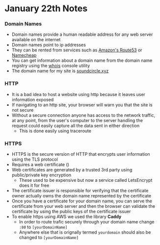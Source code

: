 # January 22th Notes

### Domain Names
+ Domain names provide a human readable address for any web server available on the internet
+ Domain names point to ip addresses
+ They can be rented from services such as [Amazon's Route53](https://aws.amazon.com/route53/) or [Namecheap](https://www.namecheap.com/)
+ You can get information about a domain name from the domain name registry using the [whois](https://who.is/) console utility
+ The domain name for my site is [soundcircle.xyz](https://soundcircle.xyz)

### HTTP
+ It is a bad idea to host a website using http because it leaves user information exposed
+ If navigating to an http site, your browser will warn you that the site is not secure
+ Without a secure connection anyone has access to the network traffic, at any point, from the user's computer to the server handling the request could easily capture all the data sent in either direction
    + This is done easily using traceroute

### HTTPS
+ HTTPS is the secure version of HTTP that encrypts user information using the TLS protocol
+ Requires a web certificate ()
+ Web certificates are generated by a trusted 3rd party using public/private key encryption
    + These used to be expensive but now a service called LetsEncrypt does it for free
+ The certificate issuer is responsible for verifying that the certificate owner actually owns the domain name represented by the certificate
+ Once you have a certificate for your domain name, you can serve the certificate from your web server and then the browser can validate the certificate by using the public keys of the certificate issuer
+ To enable https using AWS we used the library **Caddy**
    + In order to route trafic securely through your domain name change ```:80``` to ```[yourDomainName]```
    + Anywhere else that is orignally termed ```yourdomain``` should also be changed to ```[yourDomainName]```
